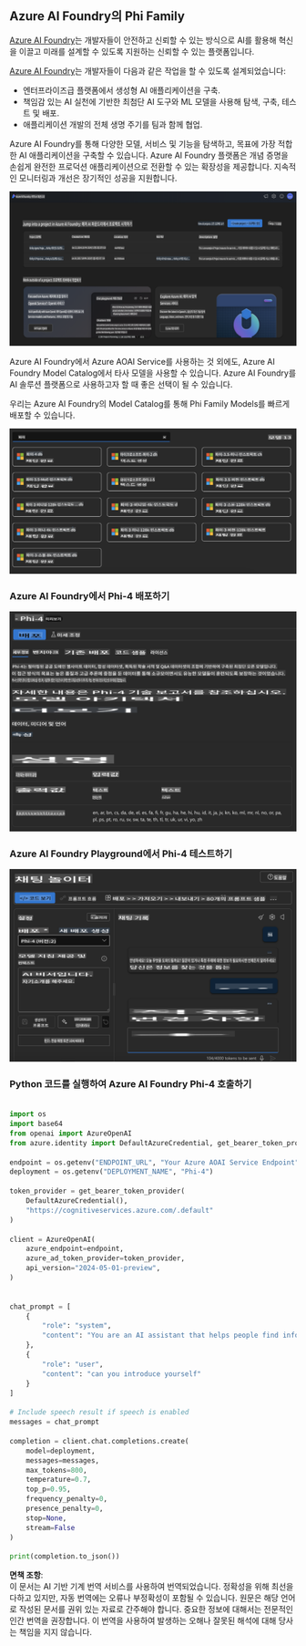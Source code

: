 ## Azure AI Foundry의 Phi Family

[Azure AI Foundry](https://ai.azure.com)는 개발자들이 안전하고 신뢰할 수 있는 방식으로 AI를 활용해 혁신을 이끌고 미래를 설계할 수 있도록 지원하는 신뢰할 수 있는 플랫폼입니다.

[Azure AI Foundry](https://ai.azure.com)는 개발자들이 다음과 같은 작업을 할 수 있도록 설계되었습니다:

- 엔터프라이즈급 플랫폼에서 생성형 AI 애플리케이션을 구축.
- 책임감 있는 AI 실천에 기반한 최첨단 AI 도구와 ML 모델을 사용해 탐색, 구축, 테스트 및 배포.
- 애플리케이션 개발의 전체 생명 주기를 팀과 함께 협업.

Azure AI Foundry를 통해 다양한 모델, 서비스 및 기능을 탐색하고, 목표에 가장 적합한 AI 애플리케이션을 구축할 수 있습니다. Azure AI Foundry 플랫폼은 개념 증명을 손쉽게 완전한 프로덕션 애플리케이션으로 전환할 수 있는 확장성을 제공합니다. 지속적인 모니터링과 개선은 장기적인 성공을 지원합니다.

![portal](../../../../../translated_images/AIFoundryPorral.68f0acc7d5f47991d90f78fd199beb1123941bba27c39effe55ebfc1d07f114c.ko.png)

Azure AI Foundry에서 Azure AOAI Service를 사용하는 것 외에도, Azure AI Foundry Model Catalog에서 타사 모델을 사용할 수 있습니다. Azure AI Foundry를 AI 솔루션 플랫폼으로 사용하고자 할 때 좋은 선택이 될 수 있습니다.

우리는 Azure AI Foundry의 Model Catalog를 통해 Phi Family Models를 빠르게 배포할 수 있습니다.

![ModelCatalog](../../../../../translated_images/AIFoundryModelCatalog.65aadf44c7a47e16a745104efa3ca2b49580c7be190f901a3da6d6533fc37b07.ko.png)

### **Azure AI Foundry에서 Phi-4 배포하기**

![Phi4](../../../../../translated_images/AIFoundryPhi4.dd27d994739126af80d23e8ec9d3bfd7e6b518d3993aa729fdd4c26e1add8d35.ko.png)

### **Azure AI Foundry Playground에서 Phi-4 테스트하기**

![Playground](../../../../../translated_images/AIFoundryPlayground.11365174557f8eac71ce4d439d344dd767a1b04701e9ffe73642feefb099188d.ko.png)

### **Python 코드를 실행하여 Azure AI Foundry Phi-4 호출하기**

```python

import os  
import base64
from openai import AzureOpenAI  
from azure.identity import DefaultAzureCredential, get_bearer_token_provider  
        
endpoint = os.getenv("ENDPOINT_URL", "Your Azure AOAI Service Endpoint")  
deployment = os.getenv("DEPLOYMENT_NAME", "Phi-4")  
      
token_provider = get_bearer_token_provider(  
    DefaultAzureCredential(),  
    "https://cognitiveservices.azure.com/.default"  
)  
  
client = AzureOpenAI(  
    azure_endpoint=endpoint,  
    azure_ad_token_provider=token_provider,  
    api_version="2024-05-01-preview",  
)  
  

chat_prompt = [
    {
        "role": "system",
        "content": "You are an AI assistant that helps people find information."
    },
    {
        "role": "user",
        "content": "can you introduce yourself"
    }
] 
    
# Include speech result if speech is enabled  
messages = chat_prompt 

completion = client.chat.completions.create(  
    model=deployment,  
    messages=messages,
    max_tokens=800,  
    temperature=0.7,  
    top_p=0.95,  
    frequency_penalty=0,  
    presence_penalty=0,
    stop=None,  
    stream=False  
)  
  
print(completion.to_json())  

```

**면책 조항**:  
이 문서는 AI 기반 기계 번역 서비스를 사용하여 번역되었습니다. 정확성을 위해 최선을 다하고 있지만, 자동 번역에는 오류나 부정확성이 포함될 수 있습니다. 원문은 해당 언어로 작성된 문서를 권위 있는 자료로 간주해야 합니다. 중요한 정보에 대해서는 전문적인 인간 번역을 권장합니다. 이 번역을 사용하여 발생하는 오해나 잘못된 해석에 대해 당사는 책임을 지지 않습니다.